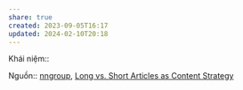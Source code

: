 ```yaml
---
share: true
created: 2023-09-05T16:17
updated: 2024-02-10T20:18
---
```


Khái niệm:: 

Nguồn:: [nngroup](../../../%CE%9E%20Ngu%E1%BB%93n/nngroup.md), [Long vs. Short Articles as Content Strategy](https://www.nngroup.com/articles/content-strategy-long-vs-short/)